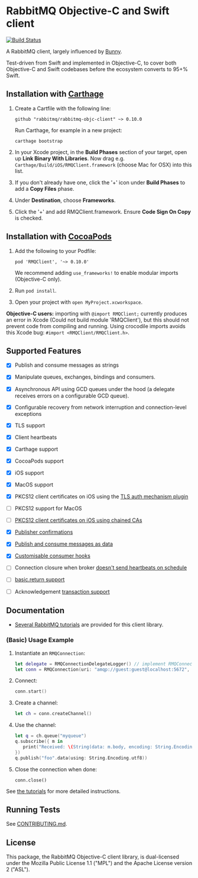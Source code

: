 # RabbitMQ Objective-C and Swift client

[![Build Status](https://travis-ci.org/rabbitmq/rabbitmq-objc-client.svg?branch=master)](https://travis-ci.org/rabbitmq/rabbitmq-objc-client)

A RabbitMQ client, largely influenced by [Bunny](https://github.com/ruby-amqp/bunny).

Test-driven from Swift and implemented in Objective-C, to cover both Objective-C and Swift
codebases before the ecosystem converts to 95+% Swift.


## Installation with [Carthage](https://github.com/Carthage/Carthage)

1. Create a Cartfile with the following line:

   ```
   github "rabbitmq/rabbitmq-objc-client" ~> 0.10.0
   ```

   Run Carthage, for example in a new project:

   ```
   carthage bootstrap
   ```
1. In your Xcode project, in the **Build Phases** section of your target, open up **Link
   Binary With Libraries**. Now drag e.g. `Carthage/Build/iOS/RMQClient.framework`
   (choose Mac for OSX) into this list.
1. If you don't already have one, click the '+' icon under **Build Phases** to add a
**Copy Files** phase.
1. Under **Destination**, choose **Frameworks**.
1. Click the '+' and add RMQClient.framework. Ensure **Code Sign On Copy** is checked.

## Installation with [CocoaPods](https://cocoapods.org/)

1. Add the following to your Podfile:

   ```
   pod 'RMQClient', '~> 0.10.0'
   ```
   We recommend adding `use_frameworks!` to enable modular imports (Objective-C only).
1. Run `pod install`.
1. Open your project with `open MyProject.xcworkspace`.

**Objective-C users:** importing with `@import RMQClient;` currently produces an error in Xcode (Could not build module 'RMQClient'), but this should not prevent code from compiling and running. Using crocodile imports avoids this Xcode bug: `#import <RMQClient/RMQClient.h>`.


## Supported Features

- [x] Publish and consume messages as strings
- [x] Manipulate queues, exchanges, bindings and consumers.
- [x] Asynchronous API using GCD queues under the hood (a delegate receives errors on a configurable GCD queue).
- [x] Configurable recovery from network interruption and connection-level exceptions
- [x] TLS support
- [x] Client heartbeats
- [x] Carthage support
- [x] CocoaPods support
- [x] iOS support
- [x] MacOS support
- [x] PKCS12 client certificates on iOS using the [TLS auth mechanism plugin](https://github.com/rabbitmq/rabbitmq-auth-mechanism-ssl)
- [ ] PKCS12 support for MacOS
- [ ] [PKCS12 client certificates on iOS using chained CAs](https://github.com/rabbitmq/rabbitmq-objc-client/issues/74)
- [x] [Publisher confirmations](https://github.com/rabbitmq/rabbitmq-objc-client/issues/68)
- [x] [Publish and consume messages as data](https://github.com/rabbitmq/rabbitmq-objc-client/issues/46)
- [x] [Customisable consumer hooks](https://github.com/rabbitmq/rabbitmq-objc-client/issues/71)
- [ ] Connection closure when broker [doesn't send heartbeats on schedule](https://github.com/rabbitmq/rabbitmq-objc-client/issues/41)
- [ ] [basic.return support](https://github.com/rabbitmq/rabbitmq-objc-client/issues/72)
- [ ] Acknowledgement [transaction support](https://github.com/rabbitmq/rabbitmq-objc-client/issues/73)


## Documentation

 * [Several RabbitMQ tutorials](http://www.rabbitmq.com/getstarted.html) are provided for
   this client library.

### (Basic) Usage Example

1. Instantiate an `RMQConnection`:

   ```swift
   let delegate = RMQConnectionDelegateLogger() // implement RMQConnectionDelegate yourself to react to errors
   let conn = RMQConnection(uri: "amqp://guest:guest@localhost:5672", delegate: delegate)
   ```
1. Connect:

   ```swift
   conn.start()
   ```
1. Create a channel:

   ```swift
   let ch = conn.createChannel()
   ```
1. Use the channel:

   ```swift
   let q = ch.queue("myqueue")
   q.subscribe({ m in
      print("Received: \(String(data: m.body, encoding: String.Encoding.utf8))")
   })
   q.publish("foo".data(using: String.Encoding.utf8))
   ```

1. Close the connection when done:

   ```
   conn.close()
   ```

See [the tutorials](http://www.rabbitmq.com/tutorials/tutorial-one-objectivec.html) for more detailed instructions.


## Running Tests

See [CONTRIBUTING.md](./CONTRIBUTING.md).


## License

This package, the RabbitMQ Objective-C client library, is
dual-licensed under the Mozilla Public License 1.1 ("MPL") and the
Apache License version 2 ("ASL").
